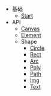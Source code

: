 * 基础
  * [Start](/Start.md)
* API
  * [Canvas](/Canvas.md)
  * [Element](/Element.md)
  * Shape
    * [Circle](/graphics/Circle.md)
    * [Rect](/graphics/Rect.md)
    * [Arc](/graphics/Arc.md)
    * [Poly](/graphics/Poly.md)
    * [Path](/graphics/Path.md)
    * [Img](/graphics/Img.md)
    * [Text](/graphics/Text.md)
  